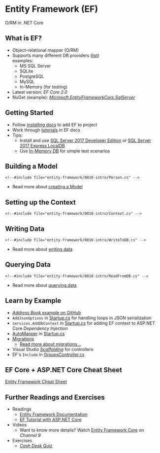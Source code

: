 # Entity Framework (EF)

O/RM in .NET Core


<!-- .slide: class="left" -->
## What is EF?

* Object-relational mapper (O/RM)
* Supports many different DB providers ([list](https://docs.microsoft.com/en-us/ef/core/providers/index))<br/>
  examples:
  * MS SQL Server
  * SQLite
  * PostgreSQL
  * MySQL
  * In-Memory (for testing)
* Latest version: *EF Core 2.0*
* NuGet (example): [*Microsoft.EntityFrameworkCore.SqlServer*](https://www.nuget.org/packages/Microsoft.EntityFrameworkCore.SqlServer/)


<!-- .slide: class="left" -->
## Getting Started

* Follow [*installing* docs](https://docs.microsoft.com/en-us/ef/core/get-started/install/index) to add EF to project
* Work through [tutorials](https://docs.microsoft.com/en-us/ef/core/get-started/) in EF docs
* Tips:
  * Install and use [SQL Server 2017 Developer Edition](https://www.microsoft.com/en-us/sql-server/sql-server-downloads) or [SQL Server 2017 Express LocalDB](https://docs.microsoft.com/en-us/sql/database-engine/configure-windows/sql-server-2016-express-localdb)
  * Use [In-Memory DB](https://docs.microsoft.com/en-us/ef/core/providers/in-memory/) for simple test scenarios


<!-- .slide: class="left" -->
## Building a Model

```
<!--#include file="entity-framework/0010-intro/Person.cs" -->
```

* Read more about [creating a Model](https://docs.microsoft.com/en-us/ef/core/modeling/)


<!-- .slide: class="left" -->
## Setting up the Context

```
<!--#include file="entity-framework/0010-intro/Context.cs" -->
```


<!-- .slide: class="left" -->
## Writing Data

```
<!--#include file="entity-framework/0010-intro/WriteToDB.cs" -->
```

* Read more about [writing data](https://docs.microsoft.com/en-us/ef/core/saving/)


<!-- .slide: class="left" -->
## Querying Data

```
<!--#include file="entity-framework/0010-intro/ReadFromDB.cs" -->
```

* Read more about [querying data](https://docs.microsoft.com/en-us/ef/core/querying/)


<!-- .slide: class="left" -->
## Learn by Example

* [*Address Book* example on GitHub](https://github.com/rstropek/htl-csharp/tree/master/entity-framework/0020-web-api)
* `AddJsonOptions` in [Startup.cs](https://github.com/rstropek/htl-csharp/blob/master/entity-framework/0020-web-api/Startup.cs) for handling loops in JSON serialization
* `services.AddDbContext` in [Startup.cs](https://github.com/rstropek/htl-csharp/blob/master/entity-framework/0020-web-api/Startup.cs) for adding EF context to ASP.NET Core *Dependency Injection*
* [AutoMapper](http://automapper.org/) in [Startup.cs](https://github.com/rstropek/htl-csharp/blob/master/entity-framework/0020-web-api/Startup.cs)
* [Migrations](https://github.com/rstropek/htl-csharp/tree/master/entity-framework/0020-web-api/Migrations)
  * [Read more about migrations...](https://docs.microsoft.com/en-us/ef/core/managing-schemas/migrations/)
* Visual Studio [*Scaffolding*](https://docs.microsoft.com/en-us/ef/core/get-started/aspnetcore/new-db#create-a-controller) for controllers
* EF's `Include` in [GroupsController.cs](https://github.com/rstropek/htl-csharp/blob/master/entity-framework/0020-web-api/Controllers/GroupsController.cs)


<!-- .slide: class="left" -->
## EF Core + ASP.NET Core Cheat Sheet

[Entity Framework Cheat Sheet](entity-framework/ef-aspnet-cheat-sheet.md)


<!-- .slide: class="left" -->
## Further Readings and Exercises

* Readings
  * [Entity Framework Documentation](https://docs.microsoft.com/en-us/ef/#pivot=efcore)
  * [EF Tutorial with ASP.NET Core](https://docs.microsoft.com/en-us/aspnet/core/data/ef-rp/intro)
* Videos
  * Want to know more details? Watch [Entity Framework Core](https://channel9.msdn.com/Shows/Visual-Studio-Toolbox/Entity-Framework-Core) on *Channel 9*
* Exercises
  * [*Cash Desk* Quiz](entity-framework/9010-cash-desk/)
